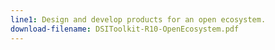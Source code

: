```yaml
---
line1: Design and develop products for an open ecosystem.
download-filename: DSIToolkit-R10-OpenEcosystem.pdf
---
```


